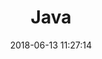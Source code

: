 ---
layout: post
title: "Java"
date: 2018-06-13 11:27:14
image: 'https://adongs.github.io/assets/img/resources/java.jpg'
description: 学习JavaClass加载
category: 'Java'
tags:
- java
- Class加载
introduction: JavaClass加载
---